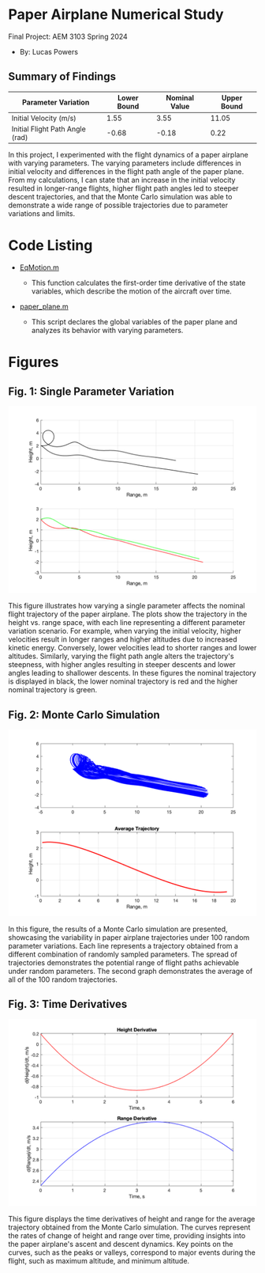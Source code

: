 # Paper Airplane Numerical Study
Final Project: AEM 3103 Spring 2024

- By: Lucas Powers

## Summary of Findings

| Parameter Variation    | Lower Bound | Nominal Value | Upper Bound |
|------------------------|-------------|---------------|-------------|
| Initial Velocity (m/s) | 1.55        | 3.55          | 11.05       |
| Initial Flight Path Angle (rad) | -0.68 | -0.18         | 0.22        |

In this project, I experimented with the flight dynamics of a paper airplane with varying parameters. The varying parameters include differences in initial velocity and differences in the flight path angle of the paper plane. From my calculations, I can state that an increase in the initial velocity resulted in longer-range flights, higher flight path angles led to steeper descent trajectories, and that the Monte Carlo simulation was able to demonstrate a wide range of possible trajectories due to parameter variations and limits.

# Code Listing

- [EqMotion.m](EqMotion.m)
  - This function calculates the first-order time derivative of the state variables, which describe the motion of the aircraft over time.

- [paper_plane.m](paper_plane.m)
  - This script declares the global variables of the paper plane and analyzes its behavior with varying parameters. 
# Figures

## Fig. 1: Single Parameter Variation
![Single Parameter Variation](single_parameter_variation.png)

This figure illustrates how varying a single parameter affects the nominal flight trajectory of the paper airplane. The plots show the trajectory in the height vs. range space, with each line representing a different parameter variation scenario. For example, when varying the initial velocity, higher velocities result in longer ranges and higher altitudes due to increased kinetic energy. Conversely, lower velocities lead to shorter ranges and lower altitudes. Similarly, varying the flight path angle alters the trajectory's steepness, with higher angles resulting in steeper descents and lower angles leading to shallower descents. In these figures the nominal trajectory is displayed in black, the lower nominal trajectory is red and the higher nominal trajectory is green.

## Fig. 2: Monte Carlo Simulation
![Monte Carlo Simulation](monte_carlo_simulation.png)

In this figure, the results of a Monte Carlo simulation are presented, showcasing the variability in paper airplane trajectories under 100 random parameter variations. Each line represents a trajectory obtained from a different combination of randomly sampled parameters. The spread of trajectories demonstrates the potential range of flight paths achievable under random parameters. The second graph demonstrates the average of all of the 100 random trajectories.

## Fig. 3: Time Derivatives
![Time Derivatives](time_derivatives.png)

This figure displays the time derivatives of height and range for the average trajectory obtained from the Monte Carlo simulation. The curves represent the rates of change of height and range over time, providing insights into the paper airplane's ascent and descent dynamics. Key points on the curves, such as the peaks or valleys, correspond to major events during the flight, such as maximum altitude, and minimum altitude. 

  
